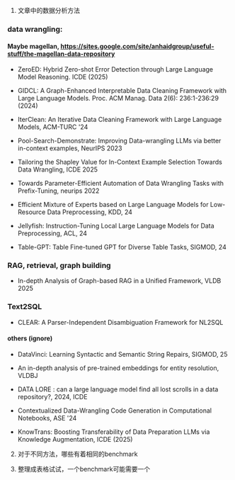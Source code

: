 1. 文章中的数据分析方法

### data wrangling:

#### Maybe magellan, https://sites.google.com/site/anhaidgroup/useful-stuff/the-magellan-data-repository

- ZeroED: Hybrid Zero-shot Error Detection through Large Language Model Reasoning. ICDE (2025)

- GIDCL: A Graph-Enhanced Interpretable Data Cleaning Framework with Large Language Models. Proc. ACM Manag. Data 2(6): 236:1-236:29 (2024)

- IterClean: An Iterative Data Cleaning Framework with Large Language Models, ACM-TURC '24

- Pool-Search-Demonstrate: Improving Data-wrangling LLMs via better in-context examples, NeurIPS 2023

- Tailoring the Shapley Value for In-Context Example Selection Towards Data Wrangling, ICDE 2025

- Towards Parameter-Efficient Automation of Data Wrangling Tasks with Prefix-Tuning, neurips 2022
<!-- SAGED: Few-Shot Meta Learning for Tabular Data Error Detection, EDBT, 2024 -->

- Efficient Mixture of Experts based on Large Language Models for Low-Resource Data Preprocessing, KDD, 24

- Jellyfish: Instruction-Tuning Local Large Language Models for Data Preprocessing, ACL, 24

- Table-GPT: Table Fine-tuned GPT for Diverse Table Tasks, SIGMOD, 24

### RAG, retrieval, graph building

- In-depth Analysis of Graph-based RAG in a Unified Framework, VLDB 2025

### Text2SQL

- CLEAR: A Parser-Independent Disambiguation Framework for NL2SQL


#### others (ignore)

- DataVinci: Learning Syntactic and Semantic String Repairs, SIGMOD, 25

- An in-depth analysis of pre-trained embeddings for entity resolution, VLDBJ

- DATA LORE : can a large language model find all lost scrolls in a data repository?, 2024, ICDE

- Contextualized Data-Wrangling Code Generation in Computational Notebooks, ASE '24

- KnowTrans: Boosting Transferability of Data Preparation LLMs via Knowledge Augmentation, ICDE (2025)

2. 对于不同方法，哪些有着相同的benchmark

3. 整理成表格试试，一个benchmark可能需要一个